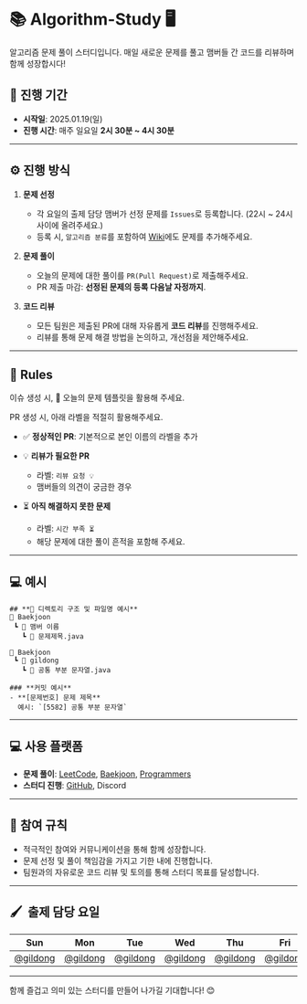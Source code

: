 # 📚 Algorithm-Study 🖥
알고리즘 문제 풀이 스터디입니다. 매일 새로운 문제를 풀고 맴버들 간 코드를 리뷰하며 함께 성장합시다!

## **📅 진행 기간**
- **시작일**: 2025.01.19(일)
- **진행 시간**: 매주 일요일 **2시 30분 ~ 4시 30분**

---

## **⚙️ 진행 방식**
1. **문제 선정**
   - 각 요일의 출제 담당 맴버가 선정 문제를 `Issues`로 등록합니다. (22시 ~ 24시 사이에 올려주세요.)
   - 등록 시, `알고리즘 분류`를 포함하여 [Wiki](https://github.com/9taetae9/algorithm-study/wiki)에도 문제를 추가해주세요.

3. **문제 풀이**  
   - 오늘의 문제에 대한 풀이를 `PR(Pull Request)`로 제출해주세요.
   - PR 제출 마감: **선정된 문제의 등록 다음날 자정까지**.

4. **코드 리뷰**  
   - 모든 팀원은 제출된 PR에 대해 자유롭게 **코드 리뷰**를 진행해주세요.
   - 리뷰를 통해 문제 해결 방법을 논의하고, 개선점을 제안해주세요.

---

## **📜 Rules**
이슈 생성 시, 🎯 오늘의 문제 템플릿을 활용해 주세요.

PR 생성 시, 아래 라벨을 적절히 활용해주세요.

- ✅ **정상적인 PR**: 기본적으로 본인 이름의 라벨을 추가

- 💡 **리뷰가 필요한 PR**  
  - 라벨: `리뷰 요청 💡`  
  - 맴버들의 의견이 궁금한 경우

- ⏳ **아직 해결하지 못한 문제**  
  - 라벨: `시간 부족 ⏳`  
  - 해당 문제에 대한 풀이 흔적을 포함해 주세요.

---

## **💻 예시**
```
## **📂 디렉토리 구조 및 파일명 예시**
📂 Baekjoon
 ┗ 📂 맴버 이름
   ┗ 📜 문제제목.java

📂 Baekjoon
 ┗ 📂 gildong
   ┗ 📜 공통 부분 문자열.java

### **커밋 예시**
- **[문제번호] 문제 제목**  
  예시: `[5582] 공통 부분 문자열`
```
---

## **💻 사용 플랫폼**
- **문제 풀이**: [LeetCode](https://leetcode.com), [Baekjoon](https://www.acmicpc.net), [Programmers](https://programmers.co.kr)  
- **스터디 진행**: [GitHub](https://github.com), Discord

---

## **🤝 참여 규칙**
- 적극적인 참여와 커뮤니케이션을 통해 함께 성장합니다.
- 문제 선정 및 풀이 책임감을 가지고 기한 내에 진행합니다.
- 팀원과의 자유로운 코드 리뷰 및 토의를 통해 스터디 목표를 달성합니다.

---
## 🖌️&nbsp;&nbsp;출제 담당 요일
|Sun|Mon|Tue|Wed|Thu|Fri|Sat|
|:-:|:-:|:-:|:-:|:-:|:-:|:-:|
|[@gildong](https://github.com/gildong)|[@gildong](https://github.com/gildong)|[@gildong](https://github.com/gildong)|[@gildong](https://github.com/gildong)|[@gildong](https://github.com/gildong)|[@gildong](https://github.com/gildong)|[@gildong](https://github.com/gildong)|

---

함께 즐겁고 의미 있는 스터디를 만들어 나가길 기대합니다! 😊
